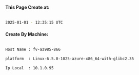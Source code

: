 
   
#### This Page Create at:

```bash

2025-01-01 - 12:35:15 UTC

```

#### Create By Machine:

```bash

Host Name : fv-az985-866

platform  : Linux-6.5.0-1025-azure-x86_64-with-glibc2.35

Ip Local  : 10.1.0.95

```

